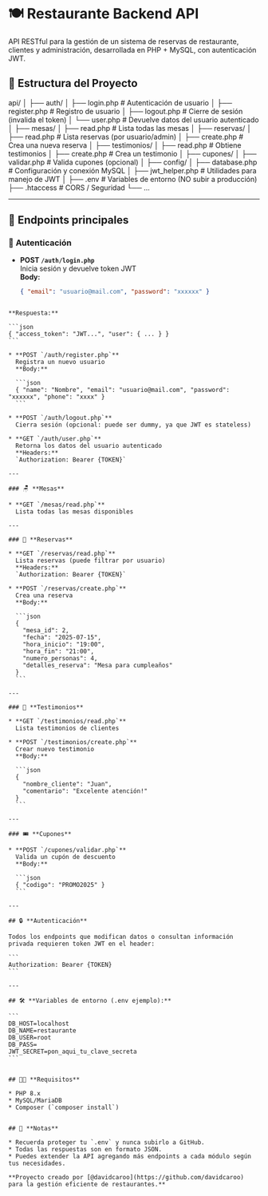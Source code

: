 # 🍽️ Restaurante Backend API

API RESTful para la gestión de un sistema de reservas de restaurante, clientes y administración, desarrollada en PHP + MySQL, con autenticación JWT.

## 📂 Estructura del Proyecto

api/
│
├── auth/
│   ├── login.php         # Autenticación de usuario
│   ├── register.php      # Registro de usuario
│   ├── logout.php        # Cierre de sesión (invalida el token)
│   └── user.php          # Devuelve datos del usuario autenticado
│
├── mesas/
│   ├── read.php          # Lista todas las mesas
│
├── reservas/
│   ├── read.php          # Lista reservas (por usuario/admin)
│   ├── create.php        # Crea una nueva reserva
│
├── testimonios/
│   ├── read.php          # Obtiene testimonios
│   ├── create.php        # Crea un testimonio
│
├── cupones/
│   ├── validar.php       # Valida cupones (opcional)
│
├── config/
│   ├── database.php      # Configuración y conexión MySQL
│   ├── jwt\_helper.php    # Utilidades para manejo de JWT
│
├── .env                  # Variables de entorno (NO subir a producción)
├── .htaccess             # CORS / Seguridad
└── ...

---

## 🚀 **Endpoints principales**

### 🔐 **Autenticación**

- **POST `/auth/login.php`**  
  Inicia sesión y devuelve token JWT  
  **Body:**  
  ```json
  { "email": "usuario@mail.com", "password": "xxxxxx" }
````

**Respuesta:**

```json
{ "access_token": "JWT...", "user": { ... } }
```

* **POST `/auth/register.php`**
  Registra un nuevo usuario
  **Body:**

  ```json
  { "name": "Nombre", "email": "usuario@mail.com", "password": "xxxxxx", "phone": "xxxx" }
  ```

* **POST `/auth/logout.php`**
  Cierra sesión (opcional: puede ser dummy, ya que JWT es stateless)

* **GET `/auth/user.php`**
  Retorna los datos del usuario autenticado
  **Headers:**
  `Authorization: Bearer {TOKEN}`

---

### 🪑 **Mesas**

* **GET `/mesas/read.php`**
  Lista todas las mesas disponibles

---

### 📅 **Reservas**

* **GET `/reservas/read.php`**
  Lista reservas (puede filtrar por usuario)
  **Headers:**
  `Authorization: Bearer {TOKEN}`

* **POST `/reservas/create.php`**
  Crea una reserva
  **Body:**

  ```json
  {
    "mesa_id": 2,
    "fecha": "2025-07-15",
    "hora_inicio": "19:00",
    "hora_fin": "21:00",
    "numero_personas": 4,
    "detalles_reserva": "Mesa para cumpleaños"
  }
  ```

---

### 💬 **Testimonios**

* **GET `/testimonios/read.php`**
  Lista testimonios de clientes

* **POST `/testimonios/create.php`**
  Crear nuevo testimonio
  **Body:**

  ```json
  {
    "nombre_cliente": "Juan",
    "comentario": "Excelente atención!"
  }
  ```

---

### 🎟️ **Cupones**

* **POST `/cupones/validar.php`**
  Valida un cupón de descuento
  **Body:**

  ```json
  { "codigo": "PROMO2025" }
  ```

---

## 🔒 **Autenticación**

Todos los endpoints que modifican datos o consultan información privada requieren token JWT en el header:

```
Authorization: Bearer {TOKEN}
```

---

## 🛠️ **Variables de entorno (.env ejemplo):**

```
DB_HOST=localhost
DB_NAME=restaurante
DB_USER=root
DB_PASS=
JWT_SECRET=pon_aqui_tu_clave_secreta
```


## 🧑‍💻 **Requisitos**

* PHP 8.x
* MySQL/MariaDB
* Composer (`composer install`)


## 📝 **Notas**

* Recuerda proteger tu `.env` y nunca subirlo a GitHub.
* Todas las respuestas son en formato JSON.
* Puedes extender la API agregando más endpoints a cada módulo según tus necesidades.

**Proyecto creado por [@davidcaroo](https://github.com/davidcaroo) para la gestión eficiente de restaurantes.**


